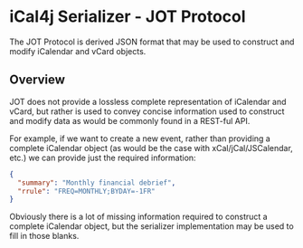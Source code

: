 # iCal4j Serializer - JOT Protocol

The JOT Protocol is derived JSON format that may be used to construct and modify iCalendar and vCard objects.

## Overview

JOT does not provide a lossless complete representation of iCalendar and vCard, but rather is used to convey
concise information used to construct and modify data as would be commonly found in a REST-ful API.

For example, if we want to create a new event, rather than providing a complete iCalendar object (as would be
the case with xCal/jCal/JSCalendar, etc.) we can provide just the required information:

```json
{
  "summary": "Monthly financial debrief",
  "rrule": "FREQ=MONTHLY;BYDAY=-1FR"
}
```

Obviously there is a lot of missing information required to construct a complete iCalendar object, but the
serializer implementation may be used to fill in those blanks.

